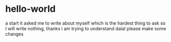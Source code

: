 # hello-world
a start 
it asked me to write about myself which is the hardest thing to ask so I will write nothing, thanks 
i am trying to understand 
dalal please make some changes 
